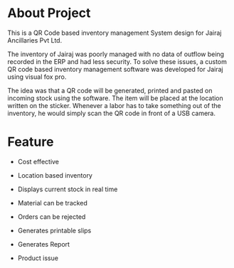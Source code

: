 About Project
=============
This is a QR Code based inventory management System design for Jairaj Ancillaries Pvt Ltd.

The inventory of Jairaj was poorly managed with no data of outflow being recorded in the ERP and had less security. To solve these issues, a custom QR code based inventory management software was developed for Jairaj using visual fox pro.

The idea was that a QR code will be generated, printed and pasted on incoming stock using the software. The item will be placed at the location written on the sticker. Whenever a labor has to take something out of the inventory, he would simply scan the QR code in front of a USB camera.

Feature 
=======
* Cost effective

* Location based inventory

* Displays current stock in real time

* Material can be tracked 

* Orders can be rejected

* Generates printable slips

* Generates Report

* Product issue
